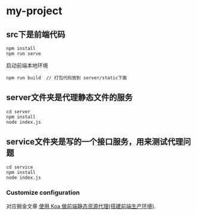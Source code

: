 # my-project

## src下是前端代码
```
npm install
npm run serve
```
启动前端本地环境

```
npm run build  // 打包代码放到 server/static下面
```

## server文件夹是代理静态文件的服务
```
cd server
npm install
node index.js
```
## service文件夹是写的一个接口服务，用来测试代理问题
```
cd service
npm install
node index.js
```

### Customize configuration
对应掘金文章 [使用 Koa 做前端静态资源代理(搭建前端生产环境)](xxx).
